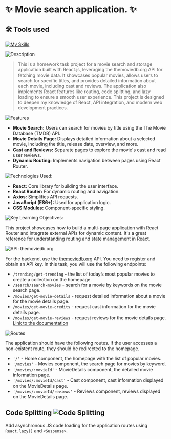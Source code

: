 # ✨ Movie search application. ✨

## 🛠 Tools used

[![My Skills](https://skillicons.dev/icons?i=html,css,js,react,npm,webpack,vscode)](https://skillicons.dev)

![Description](https://img.shields.io/badge/Description-purple?style=for-the-badge)
>This is a homework task project for a movie search and storage application built with React.js, leveraging the themoviedb.org API for fetching movie data. It showcases popular movies, allows users to search for specific titles, and provides detailed information about each movie, including cast and reviews. The application also implements React features like routing, code splitting, and lazy loading to ensure a smooth user experience. This project is designed to deepen my knowledge of React, API integration, and modern web development practices.

![Features](https://img.shields.io/badge/Features-purple?style=for-the-badge)

- **Movie Search:** Users can search for movies by title using the The Movie Database (TMDB) API.
- **Movie Details Page:** Displays detailed information about a selected movie, including the title, release date, overview, and more.
- **Cast and Reviews:** Separate pages to explore the movie's cast and read user reviews.
- **Dynamic Routing:** Implements navigation between pages using React Router.

![Technologies Used:](https://img.shields.io/badge/Technologies%20Used-purple?style=for-the-badge)

- **React:** Core library for building the user interface.
- **React Router:** For dynamic routing and navigation.
- **Axios:** Simplifies API requests.
- **JavaScript (ES6+):** Used for application logic.
- **CSS Modules:** Component-specific styling.

![Key Learning Objectives:](https://img.shields.io/badge/Key%20Learning%20Objectives-purple?style=for-the-badge)

This project showcases how to build a multi-page application with React Router and integrate external APIs for dynamic content. It's a great reference for understanding routing and state management in React.

![API: themoviedb.org](https://img.shields.io/badge/API:%20themoviedb.org-purple?style=for-the-badge)

For the backend, use the [themoviedb.org](https://www.themoviedb.org/) API. You need to register and obtain an API key. In this task, you will use the following endpoints:

- `/trending/get-trending` - the list of today’s most popular movies to create a collection on the homepage.
- `/search/search-movies` - search for a movie by keywords on the movie search page.
- `/movies/get-movie-details` - request detailed information about a movie for the movie details page.
- `/movies/get-movie-credits` - request cast information for the movie details page.
- `/movies/get-movie-reviews` - request reviews for the movie details page.  
[Link to the documentation](https://developers.themoviedb.org/3)

![Routes](https://img.shields.io/badge/Routes-purple?style=for-the-badge)

The application should have the following routes. If the user accesses a non-existent route, they should be redirected to the homepage.

- `'/'` - Home component, the homepage with the list of popular movies.
- `'/movies'` - Movies component, the search page for movies by keyword.
- `'/movies/:movieId'` - MovieDetails component, the detailed movie information page.
- `'/movies/:movieId/cast'` - Cast component, cast information displayed on the MovieDetails page.
- `'/movies/:movieId/reviews'` - Reviews component, reviews displayed on the MovieDetails page.

## Code Splitting ![Code Splitting](https://img.shields.io/badge/Code%20Splitting-purple?style=for-the-badge)

Add asynchronous JS code loading for the application routes using `React.lazy()` and `<Suspense>`.
